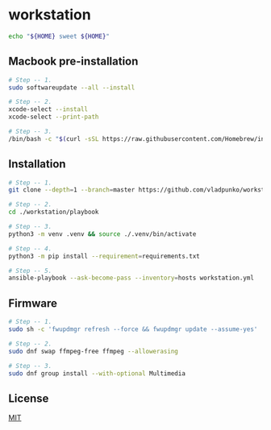 # workstation

```bash
echo "${HOME} sweet ${HOME}"
```

## Macbook pre-installation

```bash
# Step -- 1.
sudo softwareupdate --all --install

# Step -- 2.
xcode-select --install
xcode-select --print-path

# Step -- 3.
/bin/bash -c "$(curl -sSL https://raw.githubusercontent.com/Homebrew/install/HEAD/install.sh)"
```

## Installation

```bash
# Step -- 1.
git clone --depth=1 --branch=master https://github.com/vladpunko/workstation.git

# Step -- 2.
cd ./workstation/playbook

# Step -- 3.
python3 -m venv .venv && source ./.venv/bin/activate

# Step -- 4.
python3 -m pip install --requirement=requirements.txt

# Step -- 5.
ansible-playbook --ask-become-pass --inventory=hosts workstation.yml
```

## Firmware

```bash
# Step -- 1.
sudo sh -c 'fwupdmgr refresh --force && fwupdmgr update --assume-yes'

# Step -- 2.
sudo dnf swap ffmpeg-free ffmpeg --allowerasing

# Step -- 3.
sudo dnf group install --with-optional Multimedia
```

## License

[MIT](https://choosealicense.com/licenses/mit)
